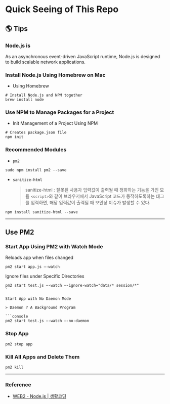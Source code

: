# Quick Seeing of This Repo

## 🌎 Tips

### Node.js is

As an asynchronous event-driven JavaScript runtime, Node.js is designed to build scalable network applications.

### Install Node.js Using Homebrew on Mac

- Using Homebrew

```console
# Install Node.js and NPM together
brew install node
```

### Use NPM to Manage Packages for a Project

- Init Management of a Project Using NPM

```console
# Creates package.json file
npm init
```

### Recommended Modules

- `pm2`

```console
sudo npm install pm2 --save
```

- `sanitize-html`
  > sanitize-html : 잘못된 사용자 입력값이 출력될 때 정화하는 기능을 가진 모듈
  > `<script>`와 같이 브라우저에서 JavaScript 코드가 동작하도록하는 태그를 입력하면, 해당 입력값이 출력될 때 보안상 이슈가 발생할 수 있다.

```console
npm install sanitize-html --save
```

---

## Use PM2

### Start App Using PM2 with Watch Mode

Reloads app when files changed

```console
pm2 start app.js —-watch
```

Ignore files under Specific Directories

````console
pm2 start test.js —-watch —-ignore-watch="data/* session/*"
`

Start App with No Daemon Mode

> Daemon ? A Background Program

```console
pm2 start test.js —-watch —-no-daemon
````

### Stop App

```console
pm2 stop app
```

### Kill All Apps and Delete Them

```console
pm2 kill
```

---

### Reference

- [WEB2 - Node.js | 생활코딩](https://opentutorials.org/course/3332)
